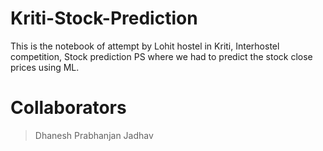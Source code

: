 # Kriti-Stock-Prediction
This is the notebook of attempt by Lohit hostel in Kriti, Interhostel competition, Stock prediction PS where we had to predict the stock close prices using ML.

# Collaborators
> Dhanesh
> Prabhanjan Jadhav
